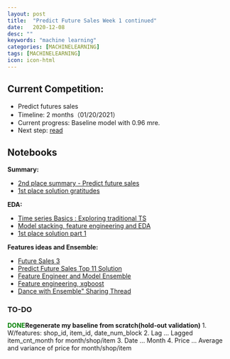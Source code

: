 ```yaml
---
layout: post
title:  "Predict Future Sales Week 1 continued"
date:   2020-12-08
desc: ""
keywords: "machine learning"
categories: [MACHINELEARNING]
tags: [MACHINELEARNING]
icon: icon-html
---
```


## Current Competition:
* Predict futures sales
* Timeline: 2 months（01/20/2021）
* Current progress: Baseline model with 0.96 mre.
* Next step: [read](https://www.kaggle.com/c/competitive-data-science-predict-future-sales/discussion/74835)


## Notebooks

__Summary:__
* [2nd place summary - Predict future sales](https://www.kaggle.com/c/competitive-data-science-predict-future-sales/discussion/190784)
* [1st place solution gratitudes](https://www.kaggle.com/c/competitive-data-science-predict-future-sales/discussion/74835)

__EDA:__
* [Time series Basics : Exploring traditional TS](https://www.kaggle.com/jagangupta/time-series-basics-exploring-traditional-ts)
* [Model stacking, feature engineering and EDA](https://www.kaggle.com/dimitreoliveira/model-stacking-feature-engineering-and-eda)
* [1st place solution part 1](https://www.kaggle.com/kyakovlev/1st-place-solution-part-1-hands-on-data)

__Features ideas and Ensemble:__
* [Future Sales 3](https://www.kaggle.com/gordotron85/future-sales-xgboost-top-3)
* [Predict Future Sales Top 11 Solution](https://www.kaggle.com/szhou42/predict-future-sales-top-11-solution#Exploratory-Data-Analysis)
* [Feature Engineer and Model Ensemble](https://www.kaggle.com/anqitu/feature-engineer-and-model-ensemble-top-10)
* [Feature engineering, xgboost](https://www.kaggle.com/dlarionov/feature-engineering-xgboost)
* [Dance with Ensemble" Sharing Thread](https://www.kaggle.com/c/avito-demand-prediction/discussion/59880)

<h3>TO-DO</h3>

__<font color="green">DONE</font>Regenerate my baseline from scratch(hold-out validation)__
    1. W/features: shop_id, item_id, date_num_block
    2. Lag ... Lagged item_cnt_month for month/shop/item
    3. Date ... Month
    4. Price ... Average and variance of price for month/shop/item
